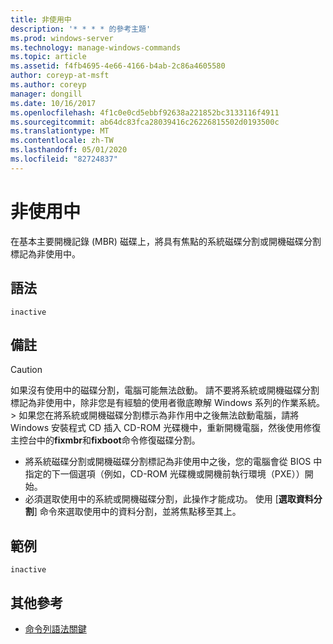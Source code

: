 ```yaml
---
title: 非使用中
description: '* * * * 的參考主題'
ms.prod: windows-server
ms.technology: manage-windows-commands
ms.topic: article
ms.assetid: f4fb4695-4e66-4166-b4ab-2c86a4605580
author: coreyp-at-msft
ms.author: coreyp
manager: dongill
ms.date: 10/16/2017
ms.openlocfilehash: 4f1c0e0cd5ebbf92638a221852bc3133116f4911
ms.sourcegitcommit: ab64dc83fca28039416c26226815502d0193500c
ms.translationtype: MT
ms.contentlocale: zh-TW
ms.lasthandoff: 05/01/2020
ms.locfileid: "82724837"
---
```

# <a name="inactive"></a>非使用中



在基本主要開機記錄 (MBR) 磁碟上，將具有焦點的系統磁碟分割或開機磁碟分割標記為非使用中。

## <a name="syntax"></a>語法

```
inactive
```

## <a name="remarks"></a>備註

> [!CAUTION]
> 如果沒有使用中的磁碟分割，電腦可能無法啟動。 請不要將系統或開機磁碟分割標記為非使用中，除非您是有經驗的使用者徹底瞭解 Windows 系列的作業系統。</br>> 如果您在將系統或開機磁碟分割標示為非作用中之後無法啟動電腦，請將 Windows 安裝程式 CD 插入 CD-ROM 光碟機中，重新開機電腦，然後使用修復主控台中的**fixmbr**和**fixboot**命令修復磁碟分割。
> -   將系統磁碟分割或開機磁碟分割標記為非使用中之後，您的電腦會從 BIOS 中指定的下一個選項（例如，CD-ROM 光碟機或開機前執行環境（PXE））開始。
> -   必須選取使用中的系統或開機磁碟分割，此操作才能成功。 使用 [**選取資料分割**] 命令來選取使用中的資料分割，並將焦點移至其上。

## <a name="examples"></a>範例

```
inactive
```

## <a name="additional-references"></a>其他參考

- [命令列語法關鍵](command-line-syntax-key.md)

